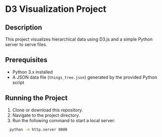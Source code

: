 # D3 Visualization Project

## Description

This project visualizes hierarchical data using D3.js and a simple Python server to serve files.

## Prerequisites

- Python 3.x installed
- A JSON data file (`things_tree.json`) generated by the provided Python script

## Running the Project

1. Clone or download this repository.
2. Navigate to the project directory.
3. Run the following command to start a local server:
```bash
  python -m http.server 8000
```

